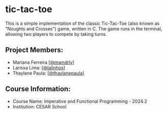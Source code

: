 # tic-tac-toe
This is a simple implementation of the classic Tic-Tac-Toe (also known as "Noughts and Crosses") game, written in C. The game runs in the terminal, allowing two players to compete by taking turns.

## Project Members:
- Mariana Ferreira [[@mwndrly](https://github.com/mwndrly)]
- Larissa Lima: [[@lalinhos](https://github.com/lalinhos)]
- Thaylane Paula: [[@thaylanepaula](https://github.com/Thaylanepaula)]

## Course Information:
- Course Name: Imperative and Functional Programming - 2024.2
- Institution: CESAR School
